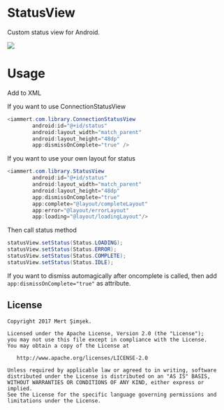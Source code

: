 # StatusView
Custom status view for Android.

<img src="https://raw.githubusercontent.com/iammert/StatusView/master/art/art.gif"/>

# Usage

Add to XML

If you want to use ConnectionStatusView
```java
<iammert.com.library.ConnectionStatusView
        android:id="@+id/status"
        android:layout_width="match_parent"
        android:layout_height="48dp"
        app:dismissOnComplete="true" />
```
If you want to use your own layout for status
```java
<iammert.com.library.StatusView
        android:id="@+id/status"
        android:layout_width="match_parent"
        android:layout_height="48dp"
        app:dismissOnComplete="true"
        app:complete="@layout/completeLayout"
        app:error="@layout/errorLayout"
        app:loading="@layout/loadingLayout"/>
```

Then call status method
```java
statusView.setStatus(Status.LOADING);
statusView.setStatus(Status.ERROR);
statusView.setStatus(Status.COMPLETE);
statusView.setStatus(Status.IDLE);
```

If you want to dismiss automagically after oncomplete is called, then add ```app:dismissOnComplete="true"``` as attribute.


License
--------


    Copyright 2017 Mert Şimşek.

    Licensed under the Apache License, Version 2.0 (the "License");
    you may not use this file except in compliance with the License.
    You may obtain a copy of the License at

       http://www.apache.org/licenses/LICENSE-2.0

    Unless required by applicable law or agreed to in writing, software
    distributed under the License is distributed on an "AS IS" BASIS,
    WITHOUT WARRANTIES OR CONDITIONS OF ANY KIND, either express or implied.
    See the License for the specific language governing permissions and
    limitations under the License.
